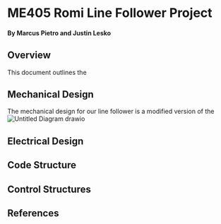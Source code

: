 # ME405 Romi Line Follower Project
#### By Marcus Pietro and Justin Lesko
## Overview
This document outlines the 
## Mechanical Design
The mechanical design for our line follower is a modified version of the 
![Untitled Diagram drawio](https://github.com/user-attachments/assets/a3b0814f-1b20-4740-8eae-b674b0f8a109)



## Electrical Design

## Code Structure

## Control Structures
## References


